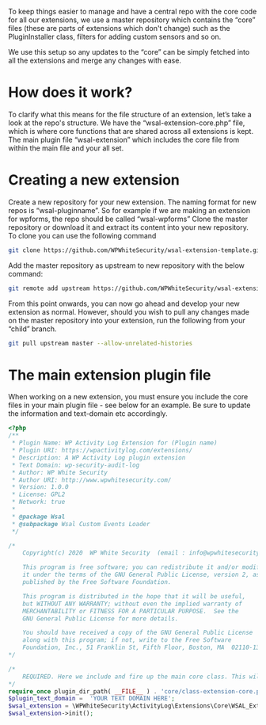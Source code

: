 To keep things easier to manage and have a central repo with the core code for all our extensions, we use a master repository which contains the “core” files (these are parts of extensions which don't change) such as the PluginInstaller class, filters for adding custom sensors and so on.

We use this setup so any updates to the “core” can be simply fetched into all the extensions and merge any changes with ease.

# How does it work?

To clarify what this means for the file structure of an extension, let’s take a look at the repo's structure. We have the “wsal-extension-core.php” file, which is where core functions that are shared across all extensions is kept. The main plugin file “wsal-extension” which includes the core file from within the main file and your all set.

# Creating a new extension

Create a new repository for your new extension. The naming format for new repos is “wsal-pluginname”. So for example if we are making an extension for wpforms, the repo should be called “wsal-wpforms”
Clone the master repository or download it and extract its content into your new repository. To clone you can use the following command

```bash
git clone https://github.com/WPWhiteSecurity/wsal-extension-template.git
```

Add the master repository as upstream to new repository with the below command:
```bash
git remote add upstream https://github.com/WPWhiteSecurity/wsal-extension-template.git
```

From this point onwards, you can now go ahead and develop your new extension as normal. However, should you wish to pull any changes made on the master repository into your extension, run the following from your “child” branch.
```bash
git pull upstream master --allow-unrelated-histories
```

# The main extension plugin file
When working on a new extension, you must ensure you include the core files in your main plugin file - see below for an example. Be sure to update the information and text-domain etc accordingly.

```php
<?php
/**
 * Plugin Name: WP Activity Log Extension for (Plugin name)
 * Plugin URI: https://wpactivitylog.com/extensions/
 * Description: A WP Activity Log plugin extension
 * Text Domain: wp-security-audit-log
 * Author: WP White Security
 * Author URI: http://www.wpwhitesecurity.com/
 * Version: 1.0.0
 * License: GPL2
 * Network: true
 *
 * @package Wsal
 * @subpackage Wsal Custom Events Loader
 */

/*
	Copyright(c) 2020  WP White Security  (email : info@wpwhitesecurity.com)

	This program is free software; you can redistribute it and/or modify
	it under the terms of the GNU General Public License, version 2, as
	published by the Free Software Foundation.

	This program is distributed in the hope that it will be useful,
	but WITHOUT ANY WARRANTY; without even the implied warranty of
	MERCHANTABILITY or FITNESS FOR A PARTICULAR PURPOSE.  See the
	GNU General Public License for more details.

	You should have received a copy of the GNU General Public License
	along with this program; if not, write to the Free Software
	Foundation, Inc., 51 Franklin St, Fifth Floor, Boston, MA  02110-1301  USA
*/

/*
	REQUIRED. Here we include and fire up the main core class. This will be needed regardless so be sure to leave line 37-39 in tact.
*/
require_once plugin_dir_path( __FILE__ ) . 'core/class-extension-core.php';
$plugin_text_domain =  'YOUR TEXT DOMAIN HERE';
$wsal_extension = \WPWhiteSecurity\ActivityLog\Extensions\Core\WSAL_Extension_Core::get_instance( $plugin_text_domain );
$wsal_extension->init();
```
